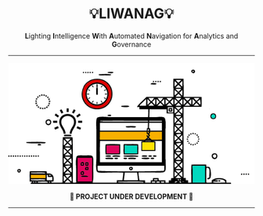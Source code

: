 <h1 align="center" style="border-bottom: none; margin-bottom: -px;">💡LIWANAG💡</h1>
<p align="center"><b>L</b>ighting <b>I</b>ntelligence <b>W</b>ith <b>A</b>utomated <b>N</b>avigation for <b>A</b>nalytics and <b>G</b>overnance</p>

---

<p align="center">
  <img 
    src="https://raw.githubusercontent.com/noteve07/misc/37736657fa7f51232867f2d0feadfdb5fda81538/assets/software-under-development.gif" 
    alt="Software Under Development"
  >
</p>

<p align="center">
  <b>🚧 PROJECT UNDER DEVELOPMENT 🚧</b>
</p>

---

